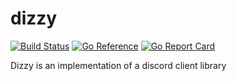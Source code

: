 # dizzy

[![Build Status](https://cloud.drone.io/api/badges/SomethingBot/dizzy/status.svg)](https://cloud.drone.io/SomethingBot/dizzy)
[![Go Reference](https://pkg.go.dev/badge/github.com/SomethingBot/dizzy.svg)](https://pkg.go.dev/github.com/SomethingBot/dizzy)
[![Go Report Card](https://goreportcard.com/badge/github.com/SomethingBot/dizzy)](https://goreportcard.com/report/github.com/SomethingBot/dizzy)

Dizzy is an implementation of a discord client library
